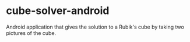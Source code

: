 # cube-solver-android
Android application that gives the solution to a Rubik's cube by taking two pictures of the cube.
